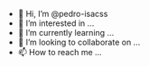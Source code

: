 - 👋 Hi, I’m @pedro-isacss
- 👀 I’m interested in ...
- 🌱 I’m currently learning ...
- 💞️ I’m looking to collaborate on ...
- 📫 How to reach me ...

<!---
pedro-isacss/pedro-isacss is a ✨ special ✨ repository because its `README.md` (this file) appears on your GitHub profile.
You can click the Preview link to take a look at your changes.
--->
